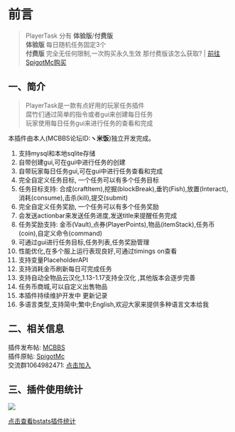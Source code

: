 # 前言
> PlayerTask 分有 **体验版**/**付费版**  
**体验版** 每日随机任务固定3个  
**付费版** 完全无任何限制,一次购买永久生效
那付费版该怎么获取? | [前往SpigotMc购买](https://www.spigotmc.org/resources/96554/)

## 一、简介

> PlayerTask是一款有点好用的玩家任务插件  
腐竹们通过简单的指令或者gui来创建每日任务  
玩家使用每日任务gui来进行任务的查看和完成

本插件由本人(MCBBS论坛ID:**ヽ米饭**)独立开发完成。

1. 支持mysql和本地sqlite存储
2. 自带创建gui,可在gui中进行任务的创建
3. 自带玩家每日任务gui,可在gui中进行任务查看和完成
4. 完全自定义任务目标, 一个任务可以有多个任务目标
5. 任务目标支持: 合成(craftItem),挖掘(blockBreak),垂钓(Fish),放置(Interact),消耗(consume),击杀(kill),提交(submit)
6. 完全自定义任务奖励, 一个任务可以有多个任务奖励
7. 会发送actionbar来发送任务进度,发送title来提醒任务完成
7. 任务奖励支持: 金币(Vault),点券(PlayerPoints),物品(itemStack),任务币(coin),自定义命令(command)
8. 可通过gui进行任务目标,任务列表,任务奖励管理
8. 性能优化,在多个服上运行表现良好,可通过timings on查看
9. 支持变量PlaceholderAPI
10. 支持消耗金币刷新每日可完成任务
10. 支持自动全物品云汉化,1.13-1.17支持全汉化 ,其他版本会逐步完善
11. 任务币商城,可以自定义出售物品
10. 本插件持续维护开发中 更新记录
11. 多语言类型,支持简中;繁中;English,欢迎大家来提供多种语言文本给我

## 二、相关信息
插件发布帖: [MCBBS](https://www.mcbbs.net/thread-1084534-1-1.html)  
插件原帖: [SpigotMc](https://www.spigotmc.org/resources/96554/)  
交流群1064982471: [点击加入](https://jq.qq.com/?_wv=1027&k=5sxTf8u)  

## 三、插件使用统计

![](https://bstats.org/signatures/bukkit/PlayerTask.svg)

[点击查看bstats插件统计](https://bstats.org/plugin/bukkit/PlayerTask/8144)